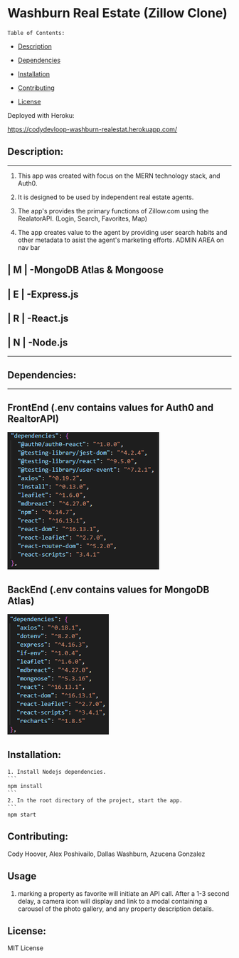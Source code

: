 

  # Washburn Real Estate (Zillow Clone)

    Table of Contents:
  
  - [Description](#description)
  
  - [Dependencies](#dependencies)
  
  - [Installation](#installation)
    
  - [Contributing](#contributing)
  
  - [License](#license)

  
  
Deployed with Heroku:
   
https://codydevloop-washburn-realestat.herokuapp.com/

## Description:
---
1. This app was created with focus on the MERN technology stack, and Auth0.

2. It is designed to be used by independent real estate agents.

3. The app's  provides the primary functions of Zillow.com using the RealatorAPI. (Login, Search, Favorites, Map)

4. The app creates value to the agent by providing user search habits and other metadata to asist the agent's marketing efforts.  ADMIN AREA on nav bar





## | M | -MongoDB Atlas & Mongoose 

## | E |   -Express.js 

## | R |   -React.js 

## | N |   -Node.js 
---

## Dependencies:  
---


## FrontEnd (.env contains values for Auth0 and RealtorAPI)

![front end ](https://github.com/codydevloop/real-estate/blob/master/client/public/images/frontend.PNG)
## BackEnd (.env contains values for MongoDB Atlas)
![front end ](https://github.com/codydevloop/real-estate/blob/master/client/public/images/backend.PNG)
          
  
## Installation:

    1. Install Nodejs dependencies.
    ```
    npm install
    ```
    2. In the root directory of the project, start the app.
    ```
    npm start
  
## Contributing:
  
  Cody Hoover, Alex Poshivailo, Dallas Washburn, Azucena Gonzalez
## Usage
1. marking a property as favorite will initiate an API call.  After a 1-3 second delay, a camera icon will display and link to a modal containing a carousel of the photo gallery, and any property description details.

## License:

MIT License
  


